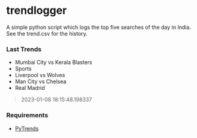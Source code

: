 # trendlogger
A simple python script which logs the top five searches of the day in India.<br>See the trend.csv for the history.<br>

<!-- Last Trends -->
### Last Trends
* Mumbai City vs Kerala Blasters
* Sports
* Liverpool vs Wolves
* Man City vs Chelsea
* Real Madrid
> 2023-01-08 18:15:48.198337

<!-- Requirements -->
### Requirements
* [PyTrends](https://github.com/dreyco676/pytrends)
